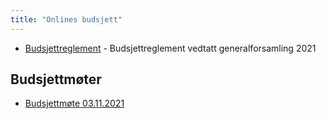 ```yaml
---
title: "Onlines budsjett"
---
```


- [Budsjettreglement](https://online.ntnu.no/wiki/online/info/innsikt-og-interface/budsjett/budsjettreglement-online/) - Budsjettreglement vedtatt generalforsamling 2021


## Budsjettmøter

- [Budsjettmøte 03.11.2021](https://online.ntnu.no/wiki/online/info/innsikt-og-interface/budsjett/budsjettmøte-2021-11-03/)